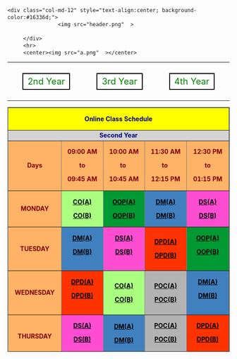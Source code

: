  <style> 
        .GFG { 
            background-color: white; 
            border: 2px solid black; 
            color: green; 
            padding: 5px 10px; 
            text-align: center; 
            display: inline-block; 
            font-size: 20px; 
            margin: 10px 30px; 
            cursor: pointer; 
            text-decoration:none; 
        } 
    </style> 
    <div class="col-md-12" style="text-align:center; background-color:#16336d;">
                    <img src="header.png"  >
                
         </div>
         <hr>
         <center><img src="a.png"  ></center>

<hr>
<center><a href="index.html" class="GFG"> 2nd Year</a><a href="3.html" class="GFG"> 3rd Year</a><a href="4.html" class="GFG"> 4th Year</a></center>
<hr>
<center>
<table style="height: 554px;" border="1PX" width="75%">
<tbody>
<tr>
<td style="width: 736px; background-color: yellow;" colspan="5">
<div class="page" title="Page 2">
<div class="section">
<div class="layoutArea">
<div class="column">
<p style="text-align: center;"><span style="color: #000080;"><strong>Online Class Schedule</strong></span></p>
</div>
</div>
</div>
</div>
</td>
</tr>
<tr>
<td style="width: 736px; background-color: lightgrey; text-align: center;" colspan="5"><span style="color: #000080;"><strong>Second Year</strong></span></td>
</tr>
<tr style="background-color: #ffb366;">
<td style="width: 141px; text-align: center;"><strong><span style="color: #800000;">Days</span></strong></td>
<td style="width: 140px; text-align: center;">
<p><span style="color: #800000;"><strong>09:00 AM</strong></span></p>
<p><span style="color: #800000;"><strong>to</strong></span></p>
<p><span style="color: #800000;"><strong>09:45 AM</strong></span></p>
</td>
<td style="width: 141px; text-align: center;">
<p><span style="color: #800000;"><strong>10:00 AM</strong></span></p>
<p><span style="color: #800000;"><strong>to&nbsp;</strong></span></p>
<p><span style="color: #800000;"><strong>10:45 AM</strong></span></p>
</td>
<td style="width: 143px; text-align: center;">
<p><span style="color: #800000;"><strong>11:30 AM</strong></span></p>
<p><span style="color: #800000;"><strong>to&nbsp;</strong></span></p>
<p><span style="color: #800000;"><strong>12:15 PM</strong></span></p>
</td>
<td style="width: 147px; text-align: center;">
<p><span style="color: #800000;"><strong>12:30 PM</strong></span></p>
<p><span style="color: #800000;"><strong>to</strong></span></p>
<p><span style="color: #800000;"><strong>01:15 PM</strong></span></p>
</td>
</tr>
<tr>
<td style="width: 141px; background-color: #ffb366; text-align: center;">
<p><span style="color: #800000;"><strong>MONDAY</strong></span></p>
</td>
<td style="width: 140px; background-color: #aaff80;">
<p style="text-align: center;"><span style="color: #000000;"><strong><a style="color: #000000;" href="https://meet.google.com/lookup/cvdfd45r5n" target="_blank" rel="noopener">CO(A)</a></strong></span></p>
<p style="text-align: center;"><span style="color: #000000;"><strong><a style="color: #000000;" href="https://meet.google.com/lookup/e2rm5gzlz6" target="_blank" rel="noopener">CO(B)</a></strong></span></p>
</td>
<td style="width: 141px; background-color: #009933; text-align: center;">
<p><span style="color: #000000;"><strong><a style="color: #000000;" href="https://meet.google.com/lookup/f4jef4cw37" target="_blank" rel="noopener">OOP(A)</a></strong></span></p>
<p><span style="color: #000000;"><strong><a style="color: #000000;" href="https://meet.google.com/lookup/gsmeoj77c5" target="_blank" rel="noopener">OOP(B)</a></strong></span></p>
</td>
<td style="width: 143px; background-color: #4080bf; text-align: center;">
<div class="page" title="Page 2">
<div class="section">
<div class="layoutArea">
<div class="column">
<p><span style="color: #000000;"><strong><a style="color: #000000;" href="https://meet.google.com/lookup/bqp7jetfwg" target="_blank" rel="noopener">DM(A)</a></strong></span></p>
<p><span style="color: #000000;"><strong><a style="color: #000000;" href="https://meet.google.com/lookup/gdpwtixpf6" target="_blank" rel="noopener">DM(B)</a></strong></span></p>
</div>
</div>
</div>
</div>
</td>
<td style="width: 147px; background-color: #ff4dd2; text-align: center;">
<p><span style="color: #000000;"><strong><a style="color: #000000;" href="https://meet.google.com/lookup/h53tfkutyi" target="_blank" rel="noopener">DS(A)</a></strong></span></p>
<p><span style="color: #000000;"><strong><a style="color: #000000;" href="https://meet.google.com/lookup/cgdeen6gaa" target="_blank" rel="noopener">DS(B)</a></strong></span></p>
</td>
</tr>
<tr>
<td style="width: 141px; background-color: #ffb366; text-align: center;">
<p><span style="color: #800000;"><strong>TUESDAY</strong></span></p>
</td>
<td style="width: 141px; background-color: #4080bf; text-align: center;">
<p><span style="color: #000000;"><strong><a style="color: #000000;" href="https://meet.google.com/lookup/bqp7jetfwg" target="_blank" rel="noopener">DM(A)</a></strong></span></p>
<p><span style="color: #000000;"><strong><a style="color: #000000;" href="https://meet.google.com/lookup/gdpwtixpf6" target="_blank" rel="noopener">DM(B)</a></strong></span></p>
<span style="color: #000000;"><strong>&nbsp;</strong></span></td>
<td style="width: 141px; background-color: #ff4dd2; text-align: center;">
<p><span style="color: #000000;"><strong><a style="color: #000000;" href="https://meet.google.com/lookup/h53tfkutyi" target="_blank" rel="noopener">DS(A)</a></strong></span></p>
<p><span style="color: #000000;"><strong><a style="color: #000000;" href="https://meet.google.com/lookup/cgdeen6gaa" target="_blank" rel="noopener">DS(B)</a></strong></span></p>
<span style="color: #000000;"><strong>&nbsp;</strong></span></td>
<td style="width: 143px; background-color: #ff3300; text-align: center;">
<p><span style="color: #000000;"><strong><a style="color: #000000;" href="https://meet.google.com/lookup/dn7mdrghx4" target="_blank" rel="noopener">DPD(A)</a></strong></span></p>
<p><span style="color: #000000;"><strong><a style="color: #000000;" href="https://meet.google.com/lookup/fjkfek3uie" target="_blank" rel="noopener">DPD(B)</a></strong></span></p>
</td>
<td style="width: 147px; background-color: #009933; text-align: center;">
<p><span style="color: #000000;"><strong><a style="color: #000000;" href="https://meet.google.com/lookup/f4jef4cw37" target="_blank" rel="noopener">OOP(A)</a></strong></span></p>
<p><span style="color: #000000;"><strong><a style="color: #000000;" href="https://meet.google.com/lookup/gsmeoj77c5" target="_blank" rel="noopener">OOP(B)</a></strong></span></p>
<span style="color: #000000;"><strong>&nbsp;</strong></span></td>
</tr>
<tr>
<td style="width: 141px; background-color: #ffb366; text-align: center;">
<p><span style="color: #800000;"><strong>WEDNESDAY</strong></span></p>
</td>
<td style="width: 141px; background-color: #ff3300; text-align: center;">
<p><span style="color: #000000;"><strong><a style="color: #000000;" href="https://meet.google.com/lookup/dn7mdrghx4" target="_blank" rel="noopener">DPD(A)</a></strong></span></p>
<p><span style="color: #000000;"><strong><a style="color: #000000;" href="https://meet.google.com/lookup/fjkfek3uie" target="_blank" rel="noopener">DPD(B)</a></strong></span></p>
<span style="color: #000000;"><strong>&nbsp;</strong></span></td>
<td style="width: 141px; background-color: #aaff80; text-align: center;">
<p><span style="color: #000000;"><strong><a style="color: #000000;" href="https://meet.google.com/lookup/cvdfd45r5n" target="_blank" rel="noopener">CO(A)</a></strong></span></p>
<p><span style="color: #000000;"><strong><a style="color: #000000;" href="https://meet.google.com/lookup/e2rm5gzlz6" target="_blank" rel="noopener">CO(B)</a></strong></span></p>
</td>
<td style="width: 143px; background-color: #b3b3b3; text-align: center;">
<p><span style="color: #000000;"><strong><a style="color: #000000;" href="https://meet.google.com/lookup/aap23jaimc" target="_blank" rel="noopener">POC(A)</a></strong></span></p>
<p><span style="color: #000000;"><strong><a style="color: #000000;" href="https://meet.google.com/lookup/eode6vvz5j" target="_blank" rel="noopener">POC(B)</a></strong></span></p>
</td>
<td style="width: 147px; background-color: #4080bf; text-align: center;">
<p><span style="color: #000000;"><strong><a style="color: #000000;" href="https://meet.google.com/lookup/bqp7jetfwg" target="_blank" rel="noopener">DM(A)</a></strong></span></p>
<p><span style="color: #000000;"><strong><a style="color: #000000;" href="https://meet.google.com/lookup/gdpwtixpf6" target="_blank" rel="noopener">DM(B)</a></strong></span></p>
<span style="color: #000000;"><strong>&nbsp;</strong></span></td>
</tr>
<tr>
<td style="width: 141px; background-color: #ffb366; text-align: center;">
<p><span style="color: #800000;"><strong>THURSDAY</strong></span></p>
</td>
<td style="width: 141px; background-color: #ff4dd2; text-align: center;">
<p><span style="color: #000000;"><strong><a style="color: #000000;" href="https://meet.google.com/lookup/h53tfkutyi" target="_blank" rel="noopener">DS(A)</a></strong></span></p>
<p><span style="color: #000000;"><strong><a style="color: #000000;" href="https://meet.google.com/lookup/cgdeen6gaa" target="_blank" rel="noopener">DS(B)</a></strong></span></p>
<span style="color: #000000;"><strong>&nbsp;</strong></span></td>
<td style="width: 141px; background-color: #4080bf; text-align: center;"><span style="color: #000000;"><strong><a style="color: #000000;" href="https://meet.google.com/lookup/bqp7jetfwg" target="_blank" rel="noopener">DM(A)</a></strong></span>
<p><span style="color: #000000;"><strong><a style="color: #000000;" href="https://meet.google.com/lookup/gdpwtixpf6" target="_blank" rel="noopener">DM(B)</a></strong></span></p>
</td>
<td style="width: 143px; background-color: #b3b3b3; text-align: center;">
<p><span style="color: #000000;"><strong><a style="color: #000000;" href="https://meet.google.com/lookup/aap23jaimc" target="_blank" rel="noopener">POC(A)</a></strong></span></p>
<p><span style="color: #000000;"><strong><a style="color: #000000;" href="https://meet.google.com/lookup/eode6vvz5j" target="_blank" rel="noopener">POC(B)</a></strong></span></p>
<span style="color: #000000;"><strong>&nbsp;</strong></span></td>
<td style="width: 147px; background-color: #ff3300; text-align: center;">
<p><span style="color: #000000;"><strong><a style="color: #000000;" href="https://meet.google.com/lookup/dn7mdrghx4" target="_blank" rel="noopener">DPD(A)</a></strong></span></p>
<p><span style="color: #000000;"><strong><a style="color: #000000;" href="https://meet.google.com/lookup/fjkfek3uie" target="_blank" rel="noopener">DPD(B)</a></strong></span></p>
<span style="color: #000000;"><strong>&nbsp;</strong></span></td>
</tr>
<tr>
<td style="width: 141px; background-color: #ffb366; text-align: center;">
<p><span style="color: #800000;"><strong>FRIDAY</strong></span></p>
</td>
<td style="width: 141px; background-color: #009933; text-align: center;">
<p><span style="color: #000000;"><strong><a style="color: #000000;" href="https://meet.google.com/lookup/f4jef4cw37" target="_blank" rel="noopener">OOP(A)</a></strong></span></p>
<p><span style="color: #000000;"><strong><a style="color: #000000;" href="https://meet.google.com/lookup/gsmeoj77c5" target="_blank" rel="noopener">OOP(B)</a></strong></span></p>
</td>
<td style="width: 141px; background-color: #ff3300; text-align: center;">
<p><span style="color: #000000;"><strong><a style="color: #000000;" href="https://meet.google.com/lookup/dn7mdrghx4" target="_blank" rel="noopener">DPD(A)</a></strong></span></p>
<p><span style="color: #000000;"><strong><a style="color: #000000;" href="https://meet.google.com/lookup/fjkfek3uie" target="_blank" rel="noopener">DPD(B)</a></strong></span></p>
<span style="color: #000000;"><strong>&nbsp;</strong></span></td>
<td style="width: 143px; background-color: #aaff80; text-align: center;"><span style="color: #000000;"><strong><a style="color: #000000;" href="https://meet.google.com/lookup/cvdfd45r5n" target="_blank" rel="noopener">CO(A)</a></strong></span>
<p><span style="color: #000000;"><strong><a style="color: #000000;" href="https://meet.google.com/lookup/e2rm5gzlz6" target="_blank" rel="noopener">CO(B)</a></strong></span></p>
</td>
<td style="width: 147px; background-color: #b3b3b3; text-align: center;">
<p><span style="color: #000000;"><strong><a style="color: #000000;" href="https://meet.google.com/lookup/aap23jaimc" target="_blank" rel="noopener">POC(A)</a></strong></span></p>
<p><span style="color: #000000;"><strong><a style="color: #000000;" href="https://meet.google.com/lookup/eode6vvz5j" target="_blank" rel="noopener">POC(B)</a></strong></span></p>
<span style="color: #000000;"><strong>&nbsp;</strong></span></td>
</tr>
</tbody>
</table>
</center>